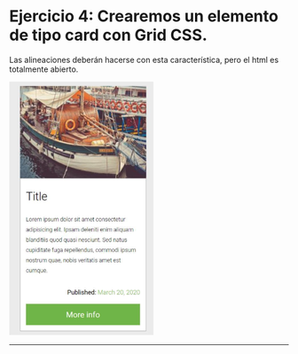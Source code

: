 # Ejercicio 4: Crearemos un elemento de tipo card con Grid CSS.

Las alineaciones deberán hacerse con esta característica, pero el html es totalmente abierto.
  
![Grid card](https://github.com/amandapalma/Lemoncode/blob/master/M1-LAYOUT/04-M1-Layout-Ejercicio_4/src/assets/M1-Layout-Ejercicio_4.png)

---
